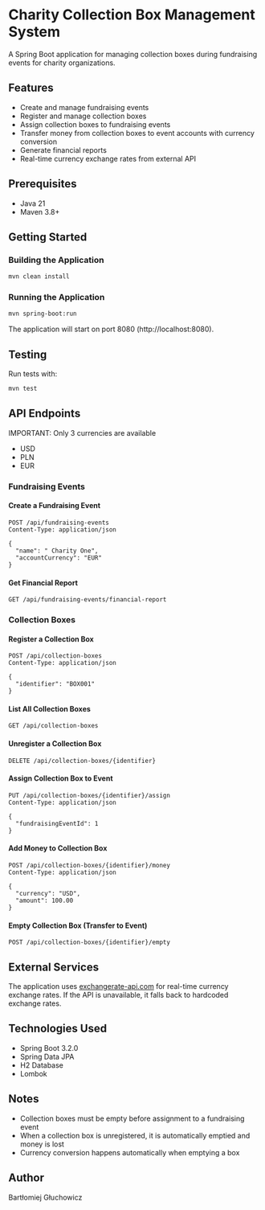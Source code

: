 # Charity Collection Box Management System

A Spring Boot application for managing collection boxes during fundraising events for charity organizations.

## Features

- Create and manage fundraising events
- Register and manage collection boxes
- Assign collection boxes to fundraising events
- Transfer money from collection boxes to event accounts with currency conversion
- Generate financial reports
- Real-time currency exchange rates from external API

## Prerequisites

- Java 21
- Maven 3.8+

## Getting Started

### Building the Application

```bash
mvn clean install
```

### Running the Application

```bash
mvn spring-boot:run
```

The application will start on port 8080 (http://localhost:8080).

## Testing

Run tests with:
```bash
mvn test
```

## API Endpoints
IMPORTANT: Only 3 currencies are available
- USD
- PLN
- EUR
### Fundraising Events

#### Create a Fundraising Event
```
POST /api/fundraising-events
Content-Type: application/json

{
  "name": " Charity One",
  "accountCurrency": "EUR"
}
```

#### Get Financial Report
```
GET /api/fundraising-events/financial-report
```

### Collection Boxes

#### Register a Collection Box
```
POST /api/collection-boxes
Content-Type: application/json

{
  "identifier": "BOX001"
}
```

#### List All Collection Boxes
```
GET /api/collection-boxes
```

#### Unregister a Collection Box
```
DELETE /api/collection-boxes/{identifier}
```

#### Assign Collection Box to Event
```
PUT /api/collection-boxes/{identifier}/assign
Content-Type: application/json

{
  "fundraisingEventId": 1
}
```

#### Add Money to Collection Box
```
POST /api/collection-boxes/{identifier}/money
Content-Type: application/json

{
  "currency": "USD",
  "amount": 100.00
}
```

#### Empty Collection Box (Transfer to Event)
```
POST /api/collection-boxes/{identifier}/empty
```

## External Services

The application uses [exchangerate-api.com](https://www.exchangerate-api.com/) for real-time currency exchange rates. If the API is unavailable, it falls back to hardcoded exchange rates.


## Technologies Used

- Spring Boot 3.2.0
- Spring Data JPA
- H2 Database
- Lombok


## Notes

- Collection boxes must be empty before assignment to a fundraising event
- When a collection box is unregistered, it is automatically emptied and money is lost
- Currency conversion happens automatically when emptying a box

## Author

Bartłomiej Głuchowicz
